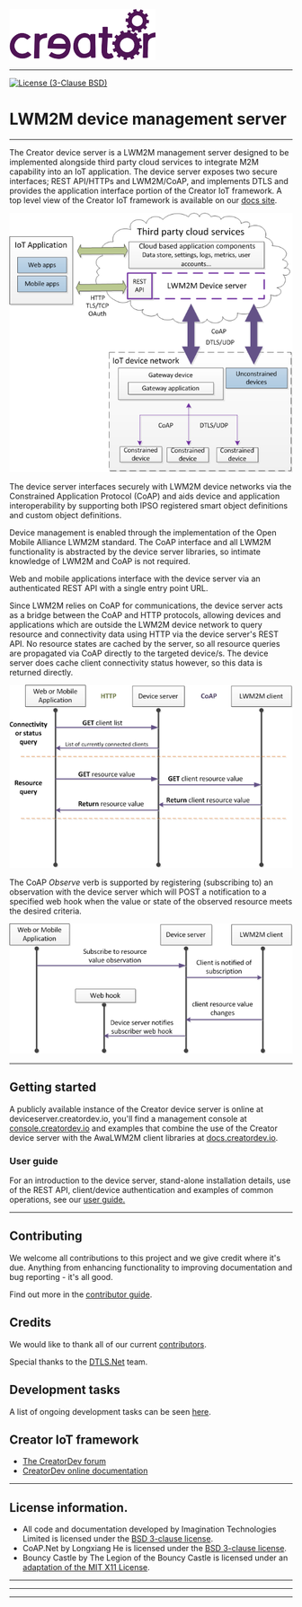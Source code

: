 ![Imagination Technologies Limited logo](doc/images/img.png)

----

[![License (3-Clause BSD)](https://img.shields.io/badge/license-BSD%203--Clause-blue.svg?style=flat-square)](http://opensource.org/licenses/BSD-3-Clause)


# LWM2M device management server
----

The Creator device server is a LWM2M management server designed to be implemented alongside third party cloud services to integrate M2M capability into an IoT application. The device server exposes two secure interfaces; REST API/HTTPs and LWM2M/CoAP, and implements DTLS and provides the application interface portion of the Creator IoT framework. A top level view of the Creator IoT framework is available on our [docs site](https://docs.creatordev.io/deviceserver/guides/iot-framework/).

![](doc/images/Awa_LWM2M_device_server_positioning_150dpi.png)


The device server interfaces securely with LWM2M device networks via the Constrained Application Protocol (CoAP) and aids device and application interoperability by supporting both IPSO registered smart object definitions and custom object definitions.  

Device management is enabled through the implementation of the Open Mobile Alliance LWM2M standard. The CoAP interface and all LWM2M functionality is abstracted by the device server libraries, so intimate knowledge of LWM2M and CoAP is not required.  

Web and mobile applications interface with the device server via an authenticated REST API with a single entry point URL.

Since LWM2M relies on CoAP for communications, the device server acts as a bridge between the CoAP and HTTP protocols, allowing devices and applications which are outside the LWM2M device network to query resource and connectivity data using HTTP via the device server's REST API. No resource states are cached by the server, so all resource queries are propagated via CoAP directly to the targeted device/s. The device server does cache client connectivity status however, so this data is returned directly.  

![](doc/images/Device_server_process_descriptions_100dpi.png)


The CoAP *Observe* verb is supported by registering (subscribing to) an observation with the device server which will POST a notification to a specified web hook when the value or state of the observed resource meets the desired criteria.

![](doc/images/Device_server_process_descriptions_subscribe_100dpi.png)


----


##  Getting started

A publicly available instance of the Creator device server is online at deviceserver.creatordev.io, you'll find a management console at [console.creatordev.io](http://console.creatordev.io) and examples that combine the use of the Creator device server with the AwaLWM2M client libraries at [docs.creatordev.io](https://docs.creatordev.io/ci40/iotkit/workshop-1-switchcounter/).

### User guide

For an introduction to the device server, stand-alone installation details, use of the REST API, client/device authentication and examples of common operations, see our [user guide.](doc/userGuide.md) 

----

## Contributing

We welcome all contributions to this project and we give credit where it's due. Anything from enhancing functionality to improving documentation and bug reporting - it's all good. 

Find out more in the [contributor guide](CONTRIBUTING.md).

## Credits

We would like to thank all of our current [contributors](CONTRIBUTORS).  

Special thanks to the [DTLS.Net](https://github.com/CreatorDev/DTLS.Net) team.  

## Development tasks

A list of ongoing development tasks can be seen [here](doc/tasks.md).

## Creator IoT framework
* [The CreatorDev forum](https://forum.creatordev.io/)  
* [CreatorDev online documentation](https://docs.creatordev.io/wifire)  

----

## License information.

* All code and documentation developed by Imagination Technologies Limited is licensed under the [BSD 3-clause license](IMGLicense.md).  
* CoAP.Net by Longxiang He is licensed under the [BSD 3-clause license](https://github.com/smeshlink/CoAP.NET/blob/master/LICENSE).  
* Bouncy Castle by The Legion of the Bouncy Castle is licensed under an [adaptation of the MIT X11 License](https://bouncycastle.org/csharp/licence.html).

----


----
----
